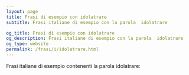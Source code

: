 ```yaml
---
layout: page
title: Frasi di esempio con idolatrare 
subtitle: Frasi italiane di esempio con la parola  idolatrare

og_title: Frasi di esempio con idolatrare 
og_description: Frasi italiane di esempio con la parola  idolatrare
og_type: website
permalink: /frasi/i/idolatrare.html
---
```


Frasi italiane di esempio contenenti la parola idolatrare:


